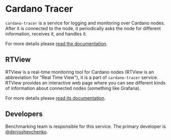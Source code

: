 # Cardano Tracer

`cardano-tracer` is a service for logging and monitoring over Cardano nodes. After it is connected to the node, it periodically asks the node for different information, receives it, and handles it.

For more details please [read the documentation](https://github.com/input-output-hk/cardano-node/blob/master/cardano-tracer/docs/cardano-tracer.md).

## RTView

RTView is a real-time monitoring tool for Cardano nodes (RTView is an abbreviation for "Real Time View"), it is a part of `cardano-tracer` service. RTView provides an interactive web page where you can see different kinds of information about connected nodes (something like Grafana).

For more details please [read its documentation](https://github.com/input-output-hk/cardano-node/blob/master/cardano-tracer/docs/cardano-rtview.md).

## Developers

Benchmarking team is responsible for this service. The primary developer is [@denisshevchenko](https://github.com/denisshevchenko).
